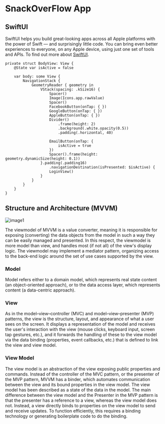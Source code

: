 # SnackOverFlow App

## SwiftUI

SwiftUI helps you build great-looking apps across all Apple platforms with the power of Swift — and surprisingly little code. You can bring even better experiences to everyone, 
on any Apple device, using just one set of tools and APIs.
To find out more about [SwiftUI](https://linktodocumentation).

```
private struct BodyView: View {
    @State var isActive = false

    var body: some View {
        NavigationStack {
            GeometryReader { geometry in
                VStack(spacing: .kSize16) {
                    Spacer()
                    Image(Icons.app.rawValue)
                    Spacer()
                    FacebookButton(onTap: { })
                    GoogleButton(onTap: { })
                    AppleButton(onTap: { })
                    Divider()
                        .frame(height: 2)
                        .background(.white.opacity(0.5))
                        .padding(.horizontal, 40)

                    EmailButton(onTap: {
                        isActive = true
                    })
                    Spacer().frame(height: geometry.dynamicSize(height: 0.1))
                }.padding(.padding16)
                    .navigationDestination(isPresented: $isActive) {
                    LoginView()
                }
            }
        }
    }
}
```

## Structure and Architecture (MVVM)

![image1](https://upload.wikimedia.org/wikipedia/commons/8/87/MVVMPattern.png)

The viewmodel of MVVM is a value converter, meaning it is responsible for exposing (converting) the data objects from the model in such a way they can be easily 
managed and presented. In this respect, the viewmodel is more model than view, and handles most (if not all) of the view's display logic. The viewmodel may implement a mediator pattern, 
organizing access to the back-end logic around the set of use cases supported by the view.

### Model
Model refers either to a domain model, which represents real state content (an object-oriented approach), or to the data access layer, which represents content (a data-centric approach).
### View
As in the model–view–controller (MVC) and model–view–presenter (MVP) patterns, the view is the structure, layout, and appearance of what a user sees on the screen. 
It displays a representation of the model and receives the user's interaction with the view (mouse clicks, keyboard input, screen tap gestures, etc.), 
and it forwards the handling of these to the view model via the data binding (properties, event callbacks, etc.) that is defined to link the view and view model.
### View Model
The view model is an abstraction of the view exposing public properties and commands. Instead of the controller of the MVC pattern, or the presenter of the MVP pattern,
MVVM has a binder, which automates communication between the view and its bound properties in the view model. The view model has been described as a state of the data in the model.
The main difference between the view model and the Presenter in the MVP pattern is that the presenter has a reference to a view, whereas the view model does not. 
Instead, a view directly binds to properties on the view model to send and receive updates. To function efficiently, this requires a binding technology or generating boilerplate code to do the binding.
